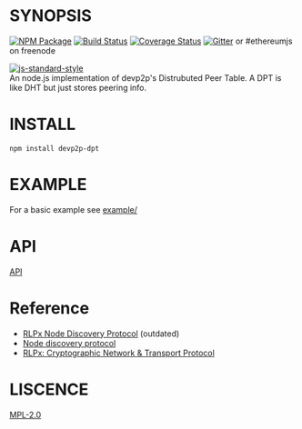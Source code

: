 # SYNOPSIS
[![NPM Package](https://img.shields.io/npm/v/devp2p-dpt.svg?style=flat-square)](https://www.npmjs.org/package/devp2p-dpt)
[![Build Status](https://img.shields.io/travis/ethereumjs/node-devp2p-dpt.svg?branch=master&style=flat-square)](https://travis-ci.org/ethereumjs/node-devp2p-dpt)
[![Coverage Status](https://img.shields.io/coveralls/ethereumjs/node-devp2p-dpt.svg?style=flat-square)](https://coveralls.io/r/ethereumjs/node-devp2p-dpt)
[![Gitter](https://img.shields.io/gitter/room/ethereum/ethereumjs-lib.svg?style=flat-square)](https://gitter.im/ethereum/ethereumjs-lib) or #ethereumjs on freenode  

[![js-standard-style](https://cdn.rawgit.com/feross/standard/master/badge.svg)](https://github.com/feross/standard)  
An node.js implementation of devp2p's Distrubuted Peer Table. A DPT is like DHT but just stores peering info.

# INSTALL  
`npm install devp2p-dpt` 

# EXAMPLE
For a basic example see [example/](example/)

# API
[API](docs/index.md)

# Reference

- [RLPx Node Discovery Protocol](https://github.com/ethereum/go-ethereum/wiki/RLPx-----Node-Discovery-Protocol) (outdated)
- [Node discovery protocol](https://github.com/ethereum/wiki/wiki/Node-discovery-protocol)
- [RLPx: Cryptographic Network & Transport Protocol](https://github.com/ethereum/devp2p/blob/master/rlpx.md)

# LISCENCE
[MPL-2.0](https://www.mozilla.org/en-US/MPL/2.0/)
